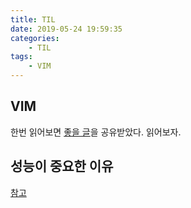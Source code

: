 ```yaml
---
title: TIL
date: 2019-05-24 19:59:35
categories:
    - TIL
tags:
    - VIM
---
```


## VIM

한번 읽어보면 [좋을 글](https://johngrib.github.io/wiki/two-views-of-vim/)을 공유받았다. 읽어보자.

## 성능이 중요한 이유

[참고](https://developers.google.com/web/fundamentals/performance/why-performance-matters/)
